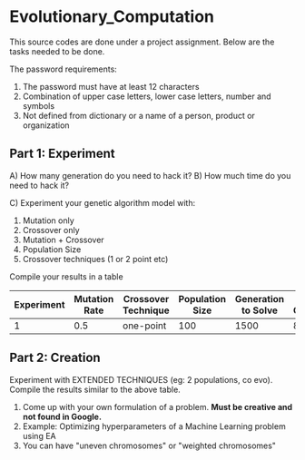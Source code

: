 # Evolutionary_Computation

This source codes are done under a project assignment. Below are the tasks needed to be done.

The password requirements:
1. The password must have at least 12 characters
2. Combination of upper case letters, lower case letters, number and symbols
3. Not defined from dictionary or a name of a person, product or organization

## Part 1: Experiment
A) How many generation do you need to hack it?
B) How much time do you need to hack it?

C) Experiment your genetic algorithm model with:
1. Mutation only
2. Crossover only
3. Mutation + Crossover
4. Population Size
5. Crossover techniques (1 or 2 point etc)

Compile your results in a table

| Experiment | Mutation Rate | Crossover Technique | Population Size | Generation to Solve | Time Complexity | Name file |
| ----------- | ----------- | ----------- | ----------- | ----------- | ----------- | ----------- |
| 1 | 0.5 | one-point | 100 | 1500 | 8 hr | p1_3a_1.py |



## Part 2: Creation
Experiment with EXTENDED TECHNIQUES (eg: 2 populations, co evo). Compile the results similar to the above table.
1. Come up with your own formulation of a problem. **Must be creative and not found in Google.**
2. Example: Optimizing hyperparameters of a Machine Learning problem using EA
3. You can have "uneven chromosomes" or "weighted chromosomes"
